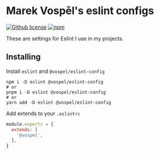 # Marek Vospěl's eslint configs

[![Github license](https://img.shields.io/github/license/marekvospel/eslint-config)](https://github.com/marekvospel/eslint-config)
[![npm](https://img.shields.io/npm/v/@vospel/eslint-config)](https://npmjs.com/package/@vospel/eslint-config)

These are settings for Eslint I use in my projects.

## Installing
Install `eslint` and `@vospel/eslint-config`
```shell
npm i -D eslint @vospel/eslint-config
# or
pnpm i -D eslint @vospel/eslint-config
# or
yarn add -D eslint @vospel/eslint-config
```

Add extends to your `.eslintrc`
```js
module.exports = {
  extends: [
    '@vospel',
  ],
}
```

